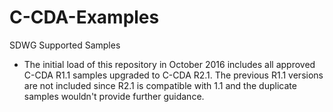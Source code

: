 # C-CDA-Examples
SDWG Supported Samples

* The initial load of this repository in October 2016 includes all approved C-CDA R1.1 samples upgraded to C-CDA R2.1. The previous R1.1 versions are not included since R2.1 is compatible with 1.1 and the duplicate samples wouldn't provide further guidance. 
